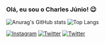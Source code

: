 ### Olá, eu sou o Charles Júnio! 😉

![Anurag's GitHub stats](https://github-readme-stats.vercel.app/api?username=charusuu&show_icons=true&theme=radical)
![Top Langs](https://github-readme-stats.vercel.app/api/top-langs/?username=charusuu&hide_progress=true)

[![Instagram](https://img.shields.io/badge/Instagram-E4405F?style=for-the-badge&logo=instagram&logoColor=white)](https://www.instagram.com/charlless_jr/)
[![Twitter](https://img.shields.io/badge/Twitter-1DA1F2?style=for-the-badge&logo=twitter&logoColor=white)](https://twitter.com/charusuu)
[![Twitter](https://img.shields.io/badge/Twitch-9146FF?style=for-the-badge&logo=twitch&logoColor=white)](https://www.twitch.tv/charleszzard)


